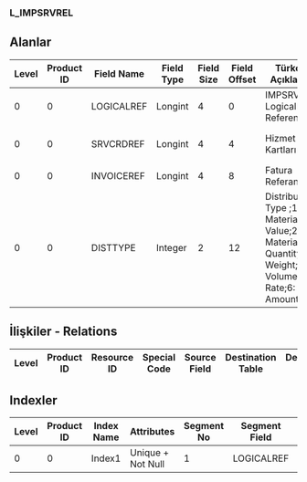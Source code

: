### L_IMPSRVREL

## Alanlar

**Level**|**Product ID**|**Field Name**|**Field Type**|**Field Size**|**Field Offset**|**Türkçe Açıklama**|**Expression**
-----|-----|-----|-----|-----|-----|-----|-----
0|0|LOGICALREF|Longint|4|0|IMPSRVREL Logical Reference|IMPSRVREL Logical Reference
0|0|SRVCRDREF|Longint|4|4|Hizmet Kartları Ref.|Service Cards Reference
0|0|INVOICEREF|Longint|4|8|Fatura Referansı|Invoices Reference
0|0|DISTTYPE|Integer|2|12|Distribution Type ;1: Material Value;2: Material Quantity;3: Weight;4: Volume;5: Rate;6: Amount03|Distribution Type ;1: Material Value;2: Material Quantity;3: Weight;4: Volume;5: Rate;6: Amount03

## İlişkiler - Relations

**Level**|**Product ID**|**Resource ID**|**Special Code**|**Source Field**|**Destination Table**|**Destination Field**|**Relation Type**|**Extra Condition**
-----|-----|-----|-----|-----|-----|-----|-----|-----

## Indexler

**Level**|**Product ID**|**Index Name**|**Attributes**|**Segment No**|**Segment Field**|**Sense**
-----|-----|-----|-----|-----|-----|-----
0|0|Index1|Unique + Not Null|1|LOGICALREF|Ascending
